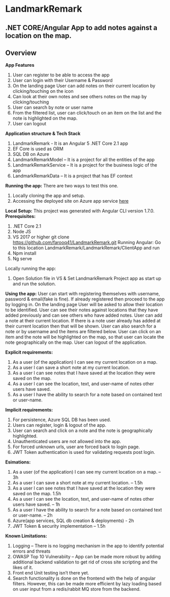 # LandmarkRemark

## **.NET CORE/Angular App to add notes against a location on the map.**

## **Overview**
**App Features**
1.	User can register to be able to access the app
2.	User can login with their Username & Password
3.	On the landing page User can add notes on their current location by clicking/touching on the icon
4.	Can look at their own notes and see others notes on the map by clicking/touching
5.	User can search by note or user name 
6.	From the filtered list, user can click/touch on an item on the list and the note is highlighted on the map.
7.	User can logout

**Application structure & Tech Stack**
1.	LandmarkRemark - It is an Angular 5 .NET Core 2.1 app
2.	EF Core is used as ORM
3.	SQL DB on Azure
4.	LandmarkRemarkModel – It is a project for all the entities of the app
5.	LandmarkRemarkService – It is a project for the business logic of the app
6.	LandmarkRemarkData – It is a project that has EF context

**Running the app:**
There are two ways to test this one.
1)	Locally cloning the app and setup.
2)	Accessing the deployed site on Azure app service [here](https://landmarkremark20191209123439.azurewebsites.net)

**Local Setup:**
This project was generated with Angular CLI version 1.7.0.
**Prerequisites:**
1)	.NET Core 2.1
2)	Node JS 
3)	VS 2017 or higher
git clone https://github.com/farooq41/LandmarkRemark.git 
Running Angular:
Go to this location LandmarkRemark/LandmarkRemark/ClientApp and run
1)	Npm install
2)	Ng serve

Locally running the app:
1)	Open Solution file in VS & Set LandmarkRemark Project app as start up and run the solution.

**Using the app:**
	User can start with registering themselves with username, password & email(fake is fine). If already registered then proceed to the app by logging in. On the landing page User will be asked to allow their location to be identified. User can see their notes against locations that they have added previously and can see others who have added notes. User can add a note at their current location. If there is a note user already has added at their current location then that will be shown. User can also search for a note or by username and the items are filtered below. User can click on an item and the note will be highlighted on the map, so that user can locate the note geographically on the map. User can logout of the application.
	
**Explicit requirements:**
1.	As a user (of the application) I can see my current location on a map.
2.	As a user I can save a short note at my current location.
3.	As a user I can see notes that I have saved at the location they were saved on the map.
4.	As a user I can see the location, text, and user-name of notes other users have saved.
5.	As a user I have the ability to search for a note based on contained text or user-name.

**Implicit requirements:**
1.	For persistence, Azure SQL DB has been used. 
2.	Users can register, login & logout of the app.
3.	User can search and click on a note and the note is geographically highlighted.
4.	Unauthenticated users are not allowed into the app.
5.	For forced unknown urls, user are forced back to login page.
6.	JWT Token authentication is used for validating requests post login.
 
**Esimations:**
1.	As a user (of the application) I can see my current location on a map. – 3h
2.	As a user I can save a short note at my current location. – 1.5h
3.	As a user I can see notes that I have saved at the location they were saved on the map. 1.5h
4.	As a user I can see the location, text, and user-name of notes other users have saved. – 1h
5.	As a user I have the ability to search for a note based on contained text or user-name. – 2h
6.	Azure(app services, SQL db creation & deployments)  - 2h
7.	JWT Token & security implementation – 1.5h

**Known Limitations:**
1.	Logging – There is no logging mechanism in the app to identify potential errors and threats
2.	OWASP Top 10 Vulnerabiity – App can be made more robust by adding additional backend validation to get rid of cross site scripting and the likes of it.
3.	Front end Unit testing isn’t there yet.
4.	Search functionality is done on the frontend with the help of angular filters. However, this can be made more efficient by lazy loading based on user input from a redis/rabbit MQ store from the backend.


